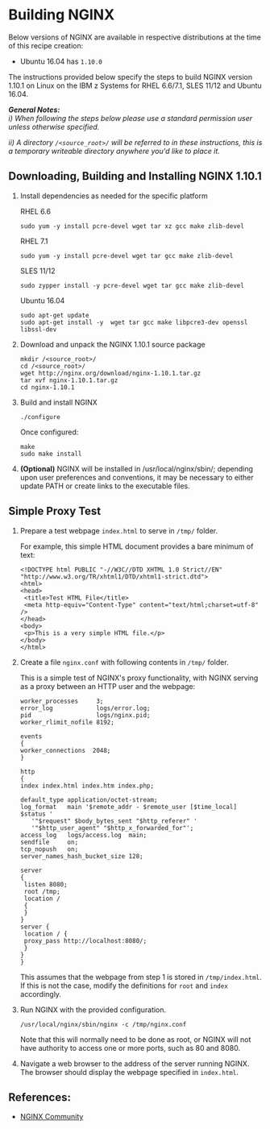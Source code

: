 <!---PACKAGE:NGINX--->
<!---DISTRO:RHEL 6.6:1.10--->
<!---DISTRO:RHEL 7.1:1.10--->
<!---DISTRO:SLES 11:1.10--->
<!---DISTRO:SLES 12:1.10--->
<!---DISTRO:Ubuntu 16.x:Distro, 1.10--->

# Building NGINX

Below versions of NGINX are available in respective distributions at the time of this recipe creation:

*    Ubuntu 16.04 has `1.10.0`

The instructions provided below specify the steps to build NGINX version 1.10.1 on Linux on the IBM z Systems for RHEL 6.6/7.1, SLES 11/12 and Ubuntu 16.04.


_**General Notes:**_ 	 
_i) When following the steps below please use a standard permission user unless otherwise specified._

_ii) A directory `/<source_root>/` will be referred to in these instructions, this is a temporary writeable directory anywhere you'd like to place it._


## Downloading, Building and Installing NGINX 1.10.1

1.  Install dependencies as needed for the specific platform

    RHEL 6.6

    ```source-shell
    sudo yum -y install pcre-devel wget tar xz gcc make zlib-devel
    ```
    RHEL 7.1

    ```source-shell
    sudo yum -y install pcre-devel wget tar gcc make zlib-devel
    ```

    SLES 11/12

    ```source-shell
    sudo zypper install -y pcre-devel wget tar gcc make zlib-devel
    ```
	
    Ubuntu 16.04

    ```source-shell
	sudo apt-get update
    sudo apt-get install -y  wget tar gcc make libpcre3-dev openssl libssl-dev
    ``` 
    

2.  Download and unpack the NGINX 1.10.1 source package

    ```source-shell
	mkdir /<source_root>/
    cd /<source_root>/
    wget http://nginx.org/download/nginx-1.10.1.tar.gz
    tar xvf nginx-1.10.1.tar.gz
    cd nginx-1.10.1
    ```

3.  Build and install NGINX

    ```source-shell
    ./configure
    ```
    
    Once configured:

    ```source-shell
    make
    sudo make install
    ```

4.  **(Optional)** NGINX will be installed in /usr/local/nginx/sbin/; depending upon user preferences and conventions, it may be necessary to either update PATH or create links to the executable files.

## Simple Proxy Test

1.  Prepare a test webpage `index.html` to serve in `/tmp/` folder.

    For example, this simple HTML document provides a bare minimum of text:

    ```text-html-basic
    <!DOCTYPE html PUBLIC "-//W3C//DTD XHTML 1.0 Strict//EN" "http://www.w3.org/TR/xhtml1/DTD/xhtml1-strict.dtd">
    <html>
    <head>
     <title>Test HTML File</title>
     <meta http-equiv="Content-Type" content="text/html;charset=utf-8" />
    </head>
    <body>
     <p>This is a very simple HTML file.</p>
    </body>
    </html>
    ```

2.  Create a file `nginx.conf` with following contents in `/tmp/` folder.

    This is a simple test of NGINX's proxy functionality, with NGINX serving as a proxy between an HTTP user and the webpage:

    ```source-shell
    worker_processes     3;
    error_log            logs/error.log;
    pid                  logs/nginx.pid;
    worker_rlimit_nofile 8192;

    events
    {
    worker_connections  2048;
    }

    http
    {
    index index.html index.htm index.php;

    default_type application/octet-stream;
    log_format   main '$remote_addr - $remote_user [$time_local]  $status '
       '"$request" $body_bytes_sent "$http_referer" '
       '"$http_user_agent" "$http_x_forwarded_for"';
    access_log   logs/access.log  main;
    sendfile     on;
    tcp_nopush   on;
    server_names_hash_bucket_size 128;

    server
    {
     listen 8080;
     root /tmp;
     location /
     {
     }
    }
    server {
     location / {
     proxy_pass http://localhost:8080/;
     }
    }
    }
    ```

    This assumes that the webpage from step 1 is stored in `/tmp/index.html`. If this is not the case, modify the definitions for `root` and `index` accordingly.

3.  Run NGINX with the provided configuration.

    ```source-shell
    /usr/local/nginx/sbin/nginx -c /tmp/nginx.conf
    ```

    Note that this will normally need to be done as root, or NGINX will not have authority to access one or more ports, such as 80 and 8080.

4.  Navigate a web browser to the address of the server running NGINX. The browser should display the webpage specified in `index.html`.

## [<span class="octicon octicon-link"></span>](#references)References:

*   [NGINX Community](http://wiki.nginx.org/Main)
